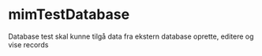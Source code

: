# mimTestDatabase
Database test skal kunne tilgå data fra ekstern database oprette, editere og vise records
